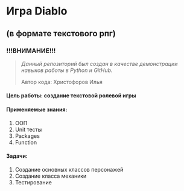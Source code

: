 # Игра Diablo
## (в формате текстового рпг)

### !!!ВНИМАНИЕ!!!
>_Данный репозиторий был создан в качестве демонстрации навыков работы в Python и GitHub._
>
>Автор кода: Христофоров Илья

#### Цель работы: создание текстовой ролевой игры

#### Применяемые знания: 
1. ООП
2. Unit тесты
3. Packages
4. Function

#### Задачи: 
1. Создание основных классов персонажей
2. Создание класса механики
3. Тестирование

